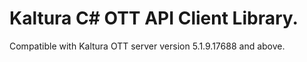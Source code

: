 # Kaltura C# OTT API Client Library.
Compatible with Kaltura OTT server version 5.1.9.17688 and above.
